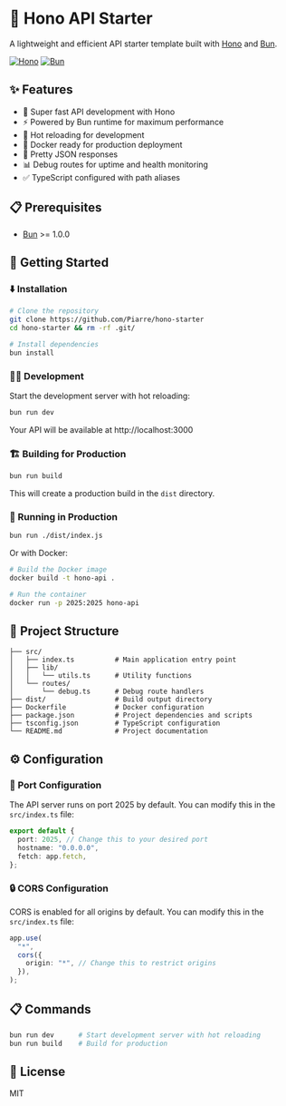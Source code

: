# 🚀 Hono API Starter

A lightweight and efficient API starter template built with [Hono](https://hono.dev/) and [Bun](https://bun.sh/).

[![Hono](https://img.shields.io/badge/powered%20by-Hono-blue.svg)](https://hono.dev/)
[![Bun](https://img.shields.io/badge/runtime-Bun-black.svg)](https://bun.sh/)

## ✨ Features

- 🚀 Super fast API development with Hono
- ⚡ Powered by Bun runtime for maximum performance
- 🔄 Hot reloading for development
- 🐳 Docker ready for production deployment
- 📝 Pretty JSON responses
- 📊 Debug routes for uptime and health monitoring
- ✅ TypeScript configured with path aliases

## 📋 Prerequisites

- [Bun](https://bun.sh/) >= 1.0.0

## 🚦 Getting Started

### ⬇️ Installation

```bash
# Clone the repository
git clone https://github.com/Piarre/hono-starter
cd hono-starter && rm -rf .git/

# Install dependencies
bun install
```

### 👨‍💻 Development

Start the development server with hot reloading:

```bash
bun run dev
```

Your API will be available at http://localhost:3000

### 🏗️ Building for Production

```bash
bun run build
```

This will create a production build in the `dist` directory.

### 🚀 Running in Production

```bash
bun run ./dist/index.js
```

Or with Docker:

```bash
# Build the Docker image
docker build -t hono-api .

# Run the container
docker run -p 2025:2025 hono-api
```

## 📁 Project Structure

```
├── src/
│   ├── index.ts          # Main application entry point
│   ├── lib/
│   │   └── utils.ts      # Utility functions
│   └── routes/
│       └── debug.ts      # Debug route handlers
├── dist/                 # Build output directory
├── Dockerfile            # Docker configuration
├── package.json          # Project dependencies and scripts
├── tsconfig.json         # TypeScript configuration
└── README.md             # Project documentation
```

## ⚙️ Configuration

### 🔌 Port Configuration

The API server runs on port 2025 by default. You can modify this in the `src/index.ts` file:

```typescript
export default {
  port: 2025, // Change this to your desired port
  hostname: "0.0.0.0",
  fetch: app.fetch,
};
```

### 🔒 CORS Configuration

CORS is enabled for all origins by default. You can modify this in the `src/index.ts` file:

```typescript
app.use(
  "*",
  cors({
    origin: "*", // Change this to restrict origins
  }),
);
```

## 📋 Commands

```bash
bun run dev      # Start development server with hot reloading
bun run build    # Build for production
```

## 🔐 License

MIT
